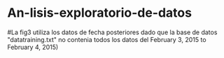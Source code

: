 # An-lisis-exploratorio-de-datos
#La fig3 utiliza los datos de fecha posteriores dado que la base de datos "datatraining.txt" no contenia todos los datos del  February 3, 2015 to February 4, 2015)
